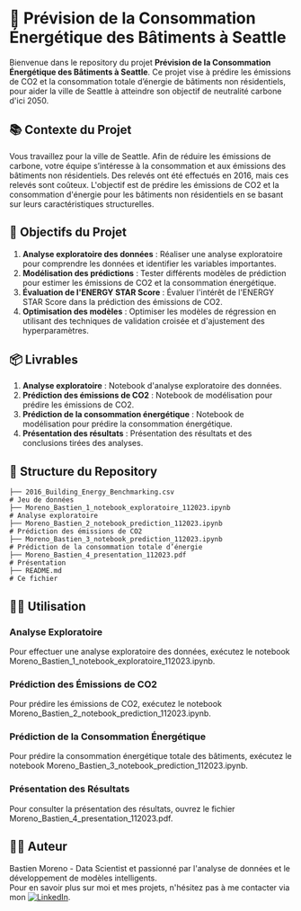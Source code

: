 # 🌆 Prévision de la Consommation Énergétique des Bâtiments à Seattle

Bienvenue dans le repository du projet **Prévision de la Consommation Énergétique des Bâtiments à Seattle**. Ce projet vise à prédire les émissions de CO2 et la consommation totale d’énergie de bâtiments non résidentiels, pour aider la ville de Seattle à atteindre son objectif de neutralité carbone d'ici 2050.

## 📚 Contexte du Projet

Vous travaillez pour la ville de Seattle. Afin de réduire les émissions de carbone, votre équipe s’intéresse à la consommation et aux émissions des bâtiments non résidentiels. Des relevés ont été effectués en 2016, mais ces relevés sont coûteux. L'objectif est de prédire les émissions de CO2 et la consommation d'énergie pour les bâtiments non résidentiels en se basant sur leurs caractéristiques structurelles.

## 🎯 Objectifs du Projet

1. **Analyse exploratoire des données** : Réaliser une analyse exploratoire pour comprendre les données et identifier les variables importantes.
2. **Modélisation des prédictions** : Tester différents modèles de prédiction pour estimer les émissions de CO2 et la consommation énergétique.
3. **Évaluation de l'ENERGY STAR Score** : Évaluer l'intérêt de l'ENERGY STAR Score dans la prédiction des émissions de CO2.
4. **Optimisation des modèles** : Optimiser les modèles de régression en utilisant des techniques de validation croisée et d'ajustement des hyperparamètres.

## 📦 Livrables

1. **Analyse exploratoire** : Notebook d'analyse exploratoire des données.
2. **Prédiction des émissions de CO2** : Notebook de modélisation pour prédire les émissions de CO2.
3. **Prédiction de la consommation énergétique** : Notebook de modélisation pour prédire la consommation énergétique.
4. **Présentation des résultats** : Présentation des résultats et des conclusions tirées des analyses.

## 📂 Structure du Repository

```
├── 2016_Building_Energy_Benchmarking.csv                               # Jeu de données
├── Moreno_Bastien_1_notebook_exploratoire_112023.ipynb                 # Analyse exploratoire
├── Moreno_Bastien_2_notebook_prediction_112023.ipynb                   # Prédiction des émissions de CO2
├── Moreno_Bastien_3_notebook_prediction_112023.ipynb                   # Prédiction de la consommation totale d’énergie
├── Moreno_Bastien_4_presentation_112023.pdf                            # Présentation
├── README.md                                                           # Ce fichier
```

## 🧑‍💻 Utilisation
### Analyse Exploratoire
Pour effectuer une analyse exploratoire des données, exécutez le notebook Moreno_Bastien_1_notebook_exploratoire_112023.ipynb.

### Prédiction des Émissions de CO2
Pour prédire les émissions de CO2, exécutez le notebook Moreno_Bastien_2_notebook_prediction_112023.ipynb.

### Prédiction de la Consommation Énergétique
Pour prédire la consommation énergétique totale des bâtiments, exécutez le notebook Moreno_Bastien_3_notebook_prediction_112023.ipynb.

### Présentation des Résultats
Pour consulter la présentation des résultats, ouvrez le fichier Moreno_Bastien_4_presentation_112023.pdf.

## 👨‍💻 Auteur
Bastien Moreno - Data Scientist et passionné par l'analyse de données et le développement de modèles intelligents.\
Pour en savoir plus sur moi et mes projets, n'hésitez pas à me contacter via mon [![LinkedIn](https://img.shields.io/badge/LinkedIn-%230077B5.svg?logo=linkedin&logoColor=white)](https://www.linkedin.com/in/bastien-moreno441237/).